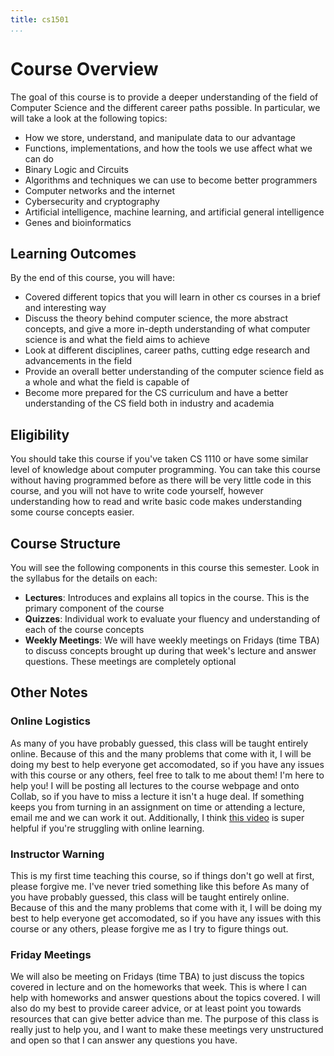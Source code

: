 ```yaml
---
title: cs1501
...
```



# Course Overview 

The goal of this course is to provide a deeper understanding of the field of Computer Science and the different career paths possible. In particular, we will take a look at the following topics:

- How we store, understand, and manipulate data to our advantage
- Functions, implementations, and how the tools we use affect what we can do
- Binary Logic and Circuits
- Algorithms and techniques we can use to become better programmers
- Computer networks and the internet
- Cybersecurity and cryptography
- Artificial intelligence, machine learning, and artificial general intelligence
- Genes and bioinformatics

## Learning Outcomes

By the end of this course, you will have:

- Covered different topics that you will learn in other cs courses in a brief and interesting way
- Discuss the theory behind computer science, the more abstract concepts, and give a more in-depth understanding of what computer science is and what the field aims to achieve
- Look at different disciplines, career paths, cutting edge research and advancements in the field
- Provide an overall better understanding of the computer science field as a whole and what the field is capable of
- Become more prepared for the CS curriculum and have a better understanding of the CS field both in industry and academia



## Eligibility

You should take this course if you've taken CS 1110 or have some similar level of knowledge about computer programming. You can take this course without having programmed before as there will be very little code in this course, and you will not have to write code yourself, however understanding how to read and write basic code makes understanding some course concepts easier.


## Course Structure

You will see the following components in this course this semester. Look in the syllabus for the details on each:

- **Lectures**: Introduces and explains all topics in the course. This is the primary component of the course
- **Quizzes**: Individual work to evaluate your fluency and understanding of each of the course concepts
- **Weekly Meetings**: We will have weekly meetings on Fridays (time TBA) to discuss concepts brought up during that week's lecture and answer questions. These meetings are completely optional

## Other Notes

### Online Logistics
As many of you have probably guessed, this class will be taught entirely online. Because of this and the many problems that come with it, I will be doing my best to help everyone get accomodated, so if you have any issues with this course or any others, feel free to talk to me about them! I'm here to help you! I will be posting all lectures to the course webpage and onto Collab, so if you have to miss a lecture it isn't a huge deal. If something keeps you from turning in an assignment on time or attending a lecture, email me and we can work it out. Additionally, I think [this video](https://www.youtube.com/watch?v=snAhsXyO3Ck) is super helpful if you're struggling with online learning. 

### Instructor Warning
This is my first time teaching this course, so if things don't go well at first, please forgive me. I've never tried something like this before 
As many of you have probably guessed, this class will be taught entirely online. Because of this and the many problems that come with it, I will be doing my best to help everyone get accomodated, so if you have any issues with this course or any others, please forgive me as I try to figure things out.

### Friday Meetings
We will also be meeting on Fridays (time TBA) to just discuss the topics covered in lecture and on the homeworks that week. This is where I can help with homeworks and answer questions about the topics covered. I will also do my best to provide career advice, or at least point you towards resources that can give better advice than me. The purpose of this class is really just to help you, and I want to make these meetings very unstructured and open so that I can answer any questions you have.

